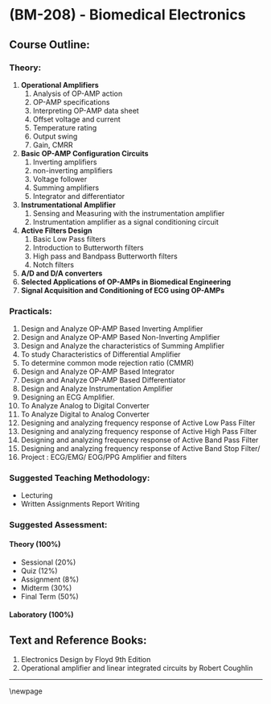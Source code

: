 # **(BM-208) - Biomedical Electronics**

## **Course Outline:**

### **Theory:**

1. **Operational Amplifiers**
   1. Analysis of OP-AMP action
   1. OP-AMP specifications
   1. Interpreting OP-AMP data sheet
   1. Offset voltage and current
   1. Temperature rating
   1. Output swing
   1. Gain, CMRR
1. **Basic OP-AMP Configuration Circuits**
   1. Inverting amplifiers
   1. non-inverting amplifiers
   1. Voltage follower
   1. Summing amplifiers
   1. Integrator and differentiator
1. **Instrumentational Amplifier**
   1. Sensing and Measuring with the instrumentation amplifier
   1. Instrumentation amplifier as a signal conditioning circuit
1. **Active Filters Design**
   1. Basic Low Pass filters
   1. Introduction to Butterworth filters
   1. High pass and Bandpass Butterworth filters
   1. Notch filters
1. **A/D and D/A converters**
1. **Selected Applications of OP-AMPs in Biomedical Engineering**
1. **Signal Acquisition and Conditioning of ECG using OP-AMPs**

### **Practicals:**

1. Design and Analyze OP-AMP Based Inverting Amplifier
1. Design and Analyze OP-AMP Based Non-Inverting Amplifier
1. Design and Analyze the characteristics of Summing Amplifier
1. To study Characteristics of Differential Amplifier
1. To determine common mode rejection ratio (CMMR)
1. Design and Analyze OP-AMP Based Integrator
1. Design and Analyze OP-AMP Based Differentiator
1. Design and Analyze Instrumentation Amplifier
1. Designing an ECG Amplifier.
1. To Analyze Analog to Digital Converter
1. To Analyze Digital to Analog Converter
1. Designing and analyzing frequency response of Active Low Pass Filter
1. Designing and analyzing frequency response of Active High Pass Filter
1. Designing and analyzing frequency response of Active Band Pass Filter
1. Designing and analyzing frequency response of Active Band Stop Filter/
1. Project : ECG/EMG/ EOG/PPG Amplifier and filters

### **Suggested Teaching Methodology:**

- Lecturing
- Written Assignments Report Writing

### **Suggested Assessment:**

#### **Theory (100%)**

- Sessional (20%)
- Quiz (12%)
- Assignment (8%)
- Midterm (30%)
- Final Term (50%)

#### **Laboratory (100%)**

## **Text and Reference Books:**

1. Electronics Design by Floyd 9th Edition
1. Operational amplifier and linear integrated circuits by Robert Coughlin

___
\newpage